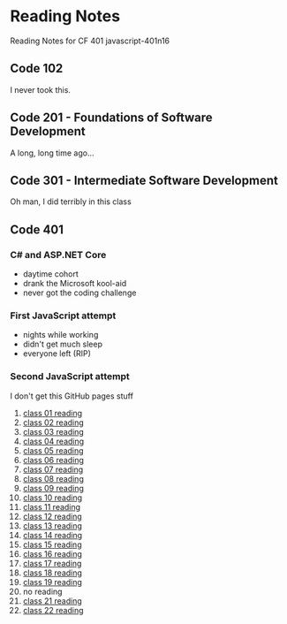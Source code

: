 # Reading Notes

Reading Notes for CF 401 javascript-401n16

## Code 102

I never took this.

## Code 201 - Foundations of Software Development

A long, long time ago...

## Code 301 - Intermediate Software Development

Oh man, I did terribly in this class

## Code 401

### C# and ASP.NET Core

- daytime cohort
- drank the Microsoft kool-aid
- never got the coding challenge

### First JavaScript attempt

- nights while working
- didn't get much sleep
- everyone left (RIP)

### Second JavaScript attempt

I don't get this GitHub pages stuff

1. [class 01 reading](class-01-reading.md)
2. [class 02 reading](class-02-reading.md)
3. [class 03 reading](class-03-reading.md)
4. [class 04 reading](class-04-reading.md)
5. [class 05 reading](class-05-reading.md)
6. [class 06 reading](class-06-reading.md)
7. [class 07 reading](class-07-reading.md)
8. [class 08 reading](class-08-reading.md)
9. [class 09 reading](class-09-reading.md)
10. [class 10 reading](class-10-reading.md)
11. [class 11 reading](class-11-reading.md)
12. [class 12 reading](class-12-reading.md)
13. [class 13 reading](class-13-reading.md)
14. [class 14 reading](class-14-reading.md)
15. [class 15 reading](class-15-reading.md)
16. [class 16 reading](class-16-reading.md)
17. [class 17 reading](class-17-reading.md)
18. [class 18 reading](class-18-reading.md)
19. [class 19 reading](class-19-reading.md)
20. no reading
21. [class 21 reading](class-21-reading.md)
22. [class 22 reading](class-22-reading.md)
